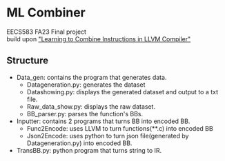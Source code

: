 # ML Combiner
EECS583 FA23 Final project <br>
build upon ["Learning to Combine Instructions in LLVM Compiler"](https://arxiv.org/pdf/2202.12379.pdf)
## Structure 
- Data_gen: contains the program that generates data.
    - Datageneration.py: generates the dataset
    - Datashowing.py: displays the generated dataset and output to a txt file.
    - Raw_data_show.py: displays the raw dataset.
    - BB_parser.py: parses the function's BBs.
- Inputter: contains 2 programs that turns BB into encoded BB. 
    - Func2Encode: uses LLVM to turn functions(**.c) into encoded BB
    - Json2Encode: uses python to turn json file(generated by Datageneration.py) into encoded BB.
- TransBB.py: python program that turns string to IR.
